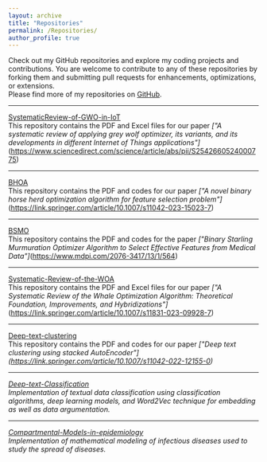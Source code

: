 ```yaml
---
layout: archive
title: "Repositories"
permalink: /Repositories/
author_profile: true
---
```

Check out my GitHub repositories and explore my coding projects and contributions. You are welcome to contribute to any of these repositories by forking them and submitting pull requests for enhancements, optimizations, or extensions.<br>
Please find more of my repositories on [GitHub](https://github.com/Zahra-Asghari).<br>
<hr>

[SystematicReview-of-GWO-in-IoT](tps://github.com/Zahra-Asghari/SystematicReview-of-GWO-in-IoT)<br>
This repository contains the PDF and Excel files for our paper <i>["A systematic review of applying grey wolf optimizer, its variants, and its developments in different Internet of Things applications"]</i>(https://www.sciencedirect.com/science/article/abs/pii/S2542660524000775)
<hr>

[BHOA](https://github.com/Zahra-Asghari/BHOA)<br>
This repository contains the PDF and codes for our paper <i>["A novel binary horse herd optimization algorithm for feature selection problem"]</i>(https://link.springer.com/article/10.1007/s11042-023-15023-7)
<hr>

[BSMO](https://github.com/Zahra-Asghari/BSMO)<br>
This repository contains the PDF and codes for the paper <i>["Binary Starling Murmuration Optimizer Algorithm to Select Effective Features from Medical Data"]</i>(https://www.mdpi.com/2076-3417/13/1/564)
<hr>

[Systematic-Review-of-the-WOA](https://github.com/Zahra-Asghari/Systematic-Review-of-the-WOA)<br>
This repository contains the PDF and Excel files for our paper <i>["A Systematic Review of the Whale Optimization Algorithm: Theoretical Foundation, Improvements, and Hybridizations"]</i>(https://link.springer.com/article/10.1007/s11831-023-09928-7)
<hr>

[Deep-text-clustering](https://github.com/Zahra-Asghari/Deep-text-clustering)<br>
This repository contains the PDF and codes for our paper <i>["Deep text clustering using stacked AutoEncoder"]<i>(https://link.springer.com/article/10.1007/s11042-022-12155-0)
<hr>

[Deep-text-Classification](https://github.com/Zahra-Asghari/Deep-text-Classification)<br>
Implementation of textual data classification using classification algorithms, deep learning models, and Word2Vec technique for embedding as well as data argumentation.
<hr>

[Compartmental-Models-in-epidemiology](https://github.com/Zahra-Asghari/Compartmental-Models-in-epidemiology)<br>
Implementation of mathematical modeling of infectious diseases used to study the spread of diseases.
